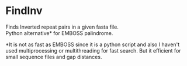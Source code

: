 # FindInv

Finds Inverted repeat pairs in a given fasta file.<br>
Python alternative* for EMBOSS palindrome.

*It is not as fast as EMBOSS since it is a python script and also I haven't used multiprocessing or multithreading for fast search. But it efficient for small sequence files and gap distances.
